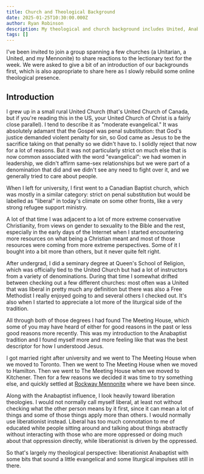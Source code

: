 ```yaml
---
title: Church and Theological Background
date: 2025-01-25T10:30:00.000Z
author: Ryan Robinson
description: My theological and church background includes United, Anabaptist, liberationist, and liturgical.
tags: []
---
```

I've been invited to join a group spanning a few churches (a Unitarian, a United, and my Mennonite) to share reactions to the lectionary text for the week. We were asked to give a bit of an introduction of our backgrounds first, which is also appropriate to share here as I slowly rebuild some online theological presence.

## Introduction

I grew up in a small rural United Church (that's United Church of Canada, but if you're reading this in the US, your United Church of Christ is a fairly close parallel). I tend to describe it as "moderate evangelical." It was absolutely adamant that the Gospel was penal substitution: that God's justice demanded violent penalty for sin, so God came as Jesus to be the sacrifice taking on that penalty so we didn't have to. I solidly reject that now for a lot of reasons. But it was not particularly strict on much else that is now common associated with the word "evangelical": we had women in leadership, we didn't affirm same-sex relationships but we were part of a denomination that did and we didn't see any need to fight over it, and we generally tried to care about people.

When I left for university, I first went to a Canadian Baptist church, which was mostly in a similar category: strict on penal substitution but would be labelled as "liberal" in today's climate on some other fronts, like a very strong refugee support ministry.

A lot of that time I was adjacent to a lot of more extreme conservative Christianity, from views on gender to sexuality to the Bible and the rest, especially in the early days of the Internet when I started encountering more resources on what being a Christian meant and most of those resources were coming from more extreme perspectives. Some of it I bought into a bit more than others, but it never quite felt right.

After undergrad, I did a seminary degree at Queen's School of Religion, which was officially tied to the United Church but had a lot of instructors from a variety of denominations. During that time I somewhat drifted between checking out a few different churches: most often was a United that was liberal in pretty much any definition but there was also a Free Methodist I really enjoyed going to and several others I checked out. It's also when I started to appreciate a lot more of the liturgical side of the tradition.

All through both of those degrees I had found The Meeting House, which some of you may have heard of either for good reasons in the past or less good reasons more recently. This was my introduction to the Anabaptist tradition and I found myself more and more feeling like that was the best descriptor for how I understood Jesus.

I got married right after university and we went to The Meeting House when we moved to Toronto. Then we went to The Meeting House when we moved to Hamilton. Then we went to The Meeting House when we moved to Kitchener. Then for a few reasons we decided it was time to try something else, and quickly settled at [Rockway Mennonite](https://rockwaymc.ca) where we have been since.

Along with the Anabaptist influence, I look heavily toward liberation theologies. I would not normally call myself liberal, at least not without checking what the other person means by it first, since it can mean a lot of things and some of those things apply more than others. I would normally use liberationist instead. Liberal has too much connotation to me of educated white people sitting around and talking about things abstractly without interacting with those who are more oppressed or doing much about that oppression directly, while liberationist is driven by the oppressed.

So that's largely my theological perspective: liberationist Anabaptist with some bits that sound a little evangelical and some liturgical impulses still in there.
